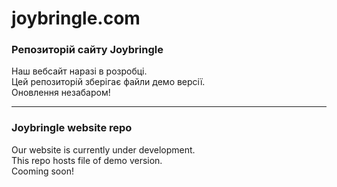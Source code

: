 # joybringle.com  

### Репозиторій сайту Joybringle    
    
Наш вебсайт наразі в розробці.     
Цей репозиторій зберігає файли демо версії.     
Оновлення незабаром!     
 
---    

### Joybringle website repo    
   
Our website is currently under development.    
This repo hosts file of demo version.    
Cooming soon!    